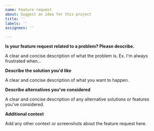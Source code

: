 ```yaml
---
name: Feature request
about: Suggest an idea for this project
title: ''
labels: ''
assignees: ''

---
```


**Is your feature request related to a problem? Please describe.**

A clear and concise description of what the problem is. Ex. I'm always frustrated when...

**Describe the solution you'd like**

A clear and concise description of what you want to happen.

**Describe alternatives you've considered**

A clear and concise description of any alternative solutions or features you've considered.

**Additional context**

Add any other context or screenshots about the feature request here.
